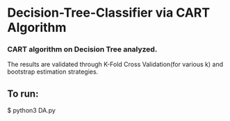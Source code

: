 # Decision-Tree-Classifier via CART Algorithm

### CART algorithm on Decision Tree analyzed. 
The results are validated through K-Fold Cross Validation(for various k) and bootstrap estimation strategies.

## To run: 
$ python3 DA.py
